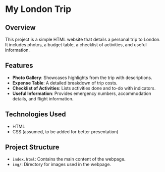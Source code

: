 # My London Trip 

## Overview
This project is a simple HTML website that details a personal trip to London. It includes photos, a budget table, a checklist of activities, and useful information.

## Features
- **Photo Gallery**: Showcases highlights from the trip with descriptions.
- **Expense Table**: A detailed breakdown of trip costs.
- **Checklist of Activities**: Lists activities done and to-do with indicators.
- **Useful Information**: Provides emergency numbers, accommodation details, and flight information.

## Technologies Used
- HTML
- CSS (assumed, to be added for better presentation)

## Project Structure
- `index.html`: Contains the main content of the webpage.
- `img/`: Directory for images used in the webpage.
